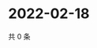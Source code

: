 # 2022-02-18

共 0 条

<!-- BEGIN WEIBO -->
<!-- 最后更新时间 Fri Feb 18 2022 21:08:44 GMT+0800 (China Standard Time) -->

<!-- END WEIBO -->
